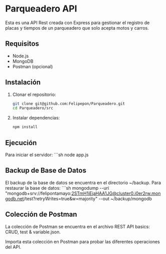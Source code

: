 # Parqueadero API

Esta es una API Rest creada con Express para gestionar el registro de placas y tiempos de un parqueadero que solo acepta motos y carros.

## Requisitos

- Node.js
- MongoDB
- Postman (opcional)

## Instalación

1. Clonar el repositorio:
   ```sh
   git clone git@github.com:Felipepon/Parqueadero.git
   cd Parqueadero/src

2. Instalar dependencias:
    ```sh
    npm install

## Ejecución

Para iniciar el servidor:
    ```sh
    node app.js

## Backup de Base de Datos

El backup de la base de datos se encuentra en el directorio ~/backup.
Para restaurar la base de datos:
    ```sh
    mongodump --uri "mongodb+srv://felipontamayo:2STmH1iEjaHAA1JG@cluster0.i0er2rw.mongodb.net/test?retryWrites=true&w=majority" --out ~/backup/mongodb

## Colección de Postman

La colección de Postman se encuentra en el archivo REST API basics: CRUD, test & variable.json.

Importa esta colección en Postman para probar las diferentes operaciones del API.




